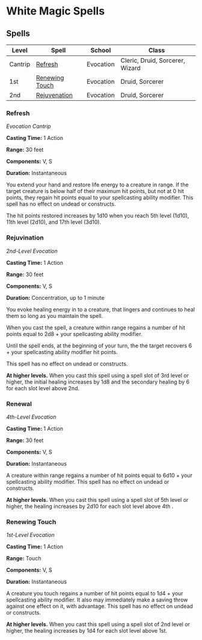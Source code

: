 # White Magic Spells

## Spells 

| Level | Spell | School | Class 
|-|-|-|-|
| Cantrip | [Refresh](spells.md#refresh) | Evocation | Cleric, Druid, Sorcerer, Wizard |
| 1st | [Renewing Touch](spells.md#renewing-touch) | Evocation | Druid, Sorcerer |
| 2nd | [Rejuvenation](spells.md#rejuvination) | Evocation | Druid, Sorcerer |  




### Refresh

*Evocation Cantrip*

**Casting Time:** 1 Action

**Range:** 30 feet

**Components:** V, S

**Duration:** Instantaneous

You extend your hand and restore life energy to a creature in range.  If the target creature is below half of their maximum hit points, but not at 0 hit points, they regain hit points equal to your spellcasting ability modifier.  This spell has no effect on undead or constructs.

The hit points restored increases by 1d10 when you reach 5th level (1d10), 11th level (2d10), and 17th level (3d10).

### Rejuvination

*2nd-Level Evocation*

**Casting Time:** 1 Action

**Range:** 30 feet

**Components:** V, S

**Duration:** Concentration, up to 1 minute

You evoke healing energy in to a creature, that lingers and continues to heal them so long as you maintain the spell.

When you cast the spell, a creature within range regains a number of hit points equal to 2d8 + your spellcasting ability modifier.

Until the spell ends, at the beginning of your turn, the the target recovers 6 + your spellcasting ability modifier hit points.

This spell has no effect on undead or constructs.

**At higher levels.** When you cast this spell using a spell slot of 3rd level or higher, the initial healing increases by 1d8 and the secondary healing by 6 for each slot level above 2nd.

### Renewal

*4th-Level Evocation*

**Casting Time:** 1 Action

**Range:** 30 feet

**Components:** V, S

**Duration:** Instantaneous

A creature within range regains a number of hit points equal to 6d10 + your spellcasting ability modifier.  This spell has no effect on undead or constructs.

**At higher levels.** When you cast this spell using a spell slot of 5th level or higher, the healing increases by 2d10 for each slot level above 4th .

### Renewing Touch

*1st-Level Evocation*

**Casting Time:** 1 Action

**Range:** Touch

**Components:** V, S

**Duration:** Instantaneous

A creature you touch regains a number of hit points equal to 1d4 + your spellcasting ability modifier. It also may immediately make a saving throw against one effect on it, with advantage.  This spell has no effect on undead or constructs.

**At higher levels.** When you cast this spell using a spell slot of 2nd level or higher, the healing increases by 1d4 for each slot level above 1st.